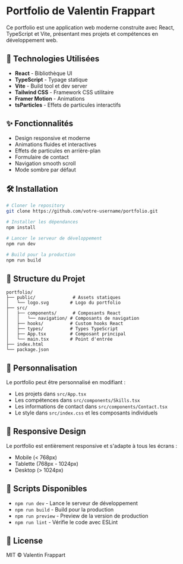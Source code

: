 # Portfolio de Valentin Frappart

Ce portfolio est une application web moderne construite avec React, TypeScript et Vite, présentant mes projets et compétences en développement web.

## 🚀 Technologies Utilisées

- **React** - Bibliothèque UI
- **TypeScript** - Typage statique
- **Vite** - Build tool et dev server
- **Tailwind CSS** - Framework CSS utilitaire
- **Framer Motion** - Animations
- **tsParticles** - Effets de particules interactifs

## ✨ Fonctionnalités

- Design responsive et moderne
- Animations fluides et interactives
- Effets de particules en arrière-plan
- Formulaire de contact
- Navigation smooth scroll
- Mode sombre par défaut

## 🛠️ Installation

```bash
# Cloner le repository
git clone https://github.com/votre-username/portfolio.git

# Installer les dépendances
npm install

# Lancer le serveur de développement
npm run dev

# Build pour la production
npm run build
```

## 📁 Structure du Projet

```
portfolio/
├── public/              # Assets statiques
│   └── logo.svg        # Logo du portfolio
├── src/
│   ├── components/      # Composants React
│   │   └── navigation/ # Composants de navigation
│   ├── hooks/          # Custom hooks React
│   ├── types/          # Types TypeScript
│   ├── App.tsx         # Composant principal
│   └── main.tsx        # Point d'entrée
├── index.html
└── package.json
```

## 🎨 Personnalisation

Le portfolio peut être personnalisé en modifiant :

- Les projets dans `src/App.tsx`
- Les compétences dans `src/components/Skills.tsx`
- Les informations de contact dans `src/components/Contact.tsx`
- Le style dans `src/index.css` et les composants individuels

## 📱 Responsive Design

Le portfolio est entièrement responsive et s'adapte à tous les écrans :
- Mobile (< 768px)
- Tablette (768px - 1024px)
- Desktop (> 1024px)

## 🔧 Scripts Disponibles

- `npm run dev` - Lance le serveur de développement
- `npm run build` - Build pour la production
- `npm run preview` - Preview de la version de production
- `npm run lint` - Vérifie le code avec ESLint

## 📄 License

MIT © Valentin Frappart